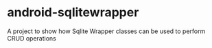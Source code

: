 android-sqlitewrapper
=====================

A project to show how Sqlite Wrapper classes can be used to perform CRUD operations
